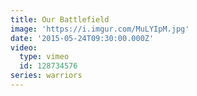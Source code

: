 ```yaml
---
title: Our Battlefield
image: 'https://i.imgur.com/MuLYIpM.jpg'
date: '2015-05-24T09:30:00.000Z'
video:
  type: vimeo
  id: 128734576
series: warriors
---
```


